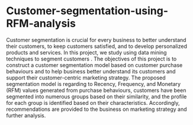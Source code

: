 # Customer-segmentation-using-RFM-analysis
Customer segmentation is crucial for every business to better understand their customers, to keep customers satisfied, and to develop personalized products and services. In this project, we study using data mining techniques to segment customers . The objectives of this project is to construct a customer segmentation model based on customer purchase behaviours and to help business better understand its customers and support their customer-centric marketing strategy. The proposed segmentation model is regarding to Recency, Frequency, and Monetary (RFM) values generated from purchase behaviours, customers have been segmented into numerous groups based on their similarity, and the profile for each group is identified based on their characteristics. Accordingly, recommendations are provided to the business on marketing strategy and further analysis.
